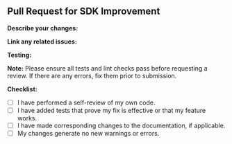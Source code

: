 ## Pull Request for SDK Improvement

**Describe your changes:**

<!-- Briefly describe what you're changing or fixing. -->

**Link any related issues:**

<!-- Link any related issues here. -->

**Testing:**

<!-- Describe how the changes were tested. Include steps if applicable. -->

**Note:** Please ensure all tests and lint checks pass before requesting a review. If there are any errors, fix them prior to submission.

**Checklist:**

- [ ] I have performed a self-review of my own code.
- [ ] I have added tests that prove my fix is effective or that my feature works.
- [ ] I have made corresponding changes to the documentation, if applicable.
- [ ] My changes generate no new warnings or errors.
